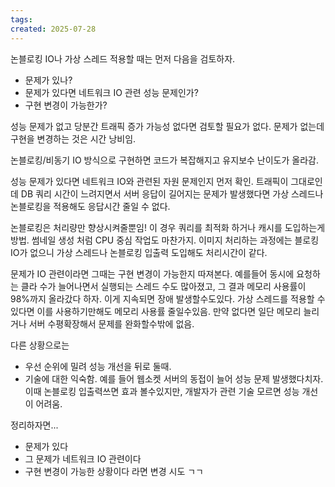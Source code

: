 ```yaml
---
tags:
created: 2025-07-28
---
```

논블로킹 IO나 가상 스레드 적용할 때는 먼저 다음을 검토하자.

- 문제가 있나?
- 문제가 있다면 네트워크 IO 관련 성능 문제인가?
- 구현 변경이 가능한가?

성능 문제가 없고 당분간 트래픽 증가 가능성 없다면 검토할 필요가 없다. 문제가 없는데 구현을 변경하는 것은 시간 낭비임.

논블로킹/비동기 IO 방식으로 구현하면 코드가 복잡해지고 유지보수 난이도가 올라감.

성능 문제가 있다면 네트워크 IO와 관련된 자원 문제인지 먼저 확인. 트래픽이 그대로인데 DB 쿼리 시간이 느려지면서 서버 응답이 길어지는 문제가 발생했다면 가상 스레드나 논블로킹을 적용해도 응답시간 줄일 수 없다. 

논블로킹은 처리량만 향상시켜줄뿐임! 이 경우 쿼리를 최적화 하거나 캐시를 도입하는게 방법. 썸네일 생성 처럼 CPU 중심 작업도 마찬가지. 이미지 처리하는 과정에는 블로킹 IO가 없으니 가상 스레드나 논블로킹 입출력 도입해도 처리시간이 같다.

문제가 IO 관련이라면 그때는 구현 변경이 가능한지 따져본다. 예를들어 동시에 요청하는 클라 수가 늘어나면서 실행되는 스레드 수도 많아졌고, 그 결과 메모리 사용률이 98%까지 올라갔다 하자. 이게 지속되면 장애 발생할수도있다. 가상 스레드를 적용할 수 있다면 이를 사용하기만해도 메모리 사용률 줄일수있음. 만약 없다면 일단 메모리 늘리거나 서버 수평확장해서 문제를 완화할수밖에 없음.

다른 상황으로는
- 우선 순위에 밀려 성능 개선을 뒤로 둘때.
- 기술에 대한 익숙함. 예를 들어 웹소켓 서버의 동접이 늘어 성능 문제 발생했다치자. 이때 논블로킹 입출력쓰면 효과 볼수있지만, 개발자가 관련 기술 모르면 성능 개선이 어려움.

정리하자면...
- 문제가 있다
- 그 문제가 네트워크 IO 관련이다
- 구현 변경이 가능한 상황이다
라면 변경 시도 ㄱㄱ